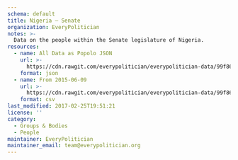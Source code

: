 ```yaml
---
schema: default
title: Nigeria — Senate
organization: EveryPolitician
notes: >-
  Data on the people within the Senate legislature of Nigeria.
resources:
  - name: All Data as Popolo JSON
    url: >-
      https://cdn.rawgit.com/everypolitician/everypolitician-data/99f866ab58d49b9731feeec41c6b38d680de73c5/data/Nigeria/Senate/ep-popolo-v1.0.json
    format: json
  - name: From 2015-06-09
    url: >-
      https://cdn.rawgit.com/everypolitician/everypolitician-data/99f866ab58d49b9731feeec41c6b38d680de73c5/data/Nigeria/Senate/term-8.csv
    format: csv
last_modified: 2017-02-25T19:51:21
license: ''
category:
  - Groups & Bodies
  - People
maintainer: EveryPolitician
maintainer_email: team@everypolitician.org
---
```

